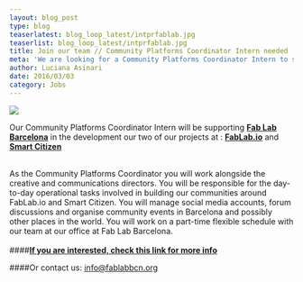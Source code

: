 ```yaml
---
layout: blog_post
type: blog
teaserlatest: blog_loop_latest/intprfablab.jpg
teaserlist: blog_loop_latest/intprfablab.jpg
title: Join our team // Community Platforms Coordinator Intern needed
meta: 'We are looking for a Community Platforms Coordinator Intern to support the development our two compelling projects at Fab Lab Barcelona: FabLab.io and Smartitizen.'
author: Luciana Asinari
date: 2016/03/03
category: Jobs
---
```


<img src="{{site.baseurl}}{{ site.url }}/img/blog/blog_loop_latest/internship-program.jpg">

Our Community Platforms Coordinator Intern will be supporting **[Fab Lab Barcelona](http://fablabbcn.org/)** in the development our two of our projects at : **[FabLab.io](https://www.fablabs.io/)** and **[Smart Citizen](https://smartcitizen.me/)**
<br>
<br>

As the Community Platforms Coordinator you will work alongside the creative and communications directors. You will be responsible for the day-to-day operational tasks involved in building our communities around FabLab.io and Smart Citizen. You will manage social media accounts, forum discussions and organise community events in Barcelona and possibly other places in the world. You will work on a part-time flexible schedule with our team at our office at Fab Lab Barcelona. 
<br>
<br>
####**[If you are interested, check this link for more info](https://docs.google.com/document/d/1yRnIGIXvyMhIeKUIApGyWI116FJed0bGHrMi7cIzFqc/edit?usp=sharing)**

####Or contact us: info@fablabbcn.org
<br>
<br>

